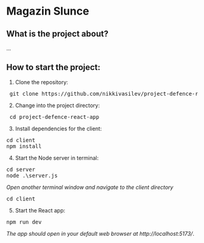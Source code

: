 # Magazin Slunce
## What is the project about?
...
## How to start the project:
1. Clone the repository:
<pre>
 git clone https://github.com/nikkivasilev/project-defence-react-app.git
</pre>  
2. Change into the project directory:

<pre>
 cd project-defence-react-app
</pre>
 
3. Install dependencies for the client:
   
<pre>
cd client
npm install
</pre>

4. Start the Node server in terminal:
   
<pre>
cd server
node .\server.js
</pre>

*Open another terminal window and navigate to the client directory*

<pre>
cd client
</pre>

5. Start the React app:
   
<pre>
npm run dev
</pre>

*The app should open in your default web browser at http://localhost:5173/*.
